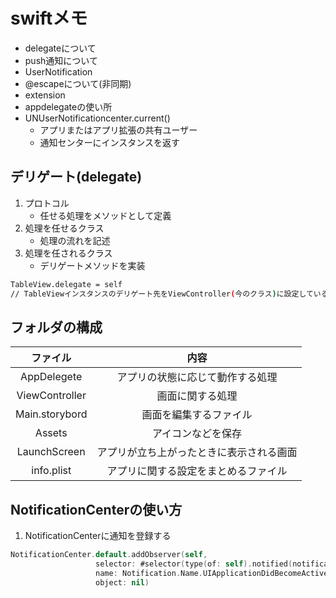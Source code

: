# swiftメモ

* delegateについて
* push通知について
* UserNotification
* @escapeについて(非同期)
* extension
* appdelegateの使い所
* UNUserNotificationcenter.current()
  * アプリまたはアプリ拡張の共有ユーザー
  * 通知センターにインスタンスを返す

## デリゲート(delegate)

1. プロトコル
   - 任せる処理をメソッドとして定義
2. 処理を任せるクラス
   - 処理の流れを記述
3. 処理を任されるクラス
   - デリゲートメソッドを実装

```bash
TableView.delegate = self
// TableViewインスタンスのデリゲート先をViewController(今のクラス)に設定している
```

## フォルダの構成

ファイル|内容
:--:|:--:
AppDelegete | アプリの状態に応じて動作する処理
ViewController | 画面に関する処理
Main.storybord | 画面を編集するファイル
Assets | アイコンなどを保存
LaunchScreen | アプリが立ち上がったときに表示される画面
info.plist | アプリに関する設定をまとめるファイル

## NotificationCenterの使い方

1. NotificationCenterに通知を登録する

```swift
NotificationCenter.default.addObserver(self,
                   selector: #selector(type(of: self).notified(notification:)),
                   name: Notification.Name.UIApplicationDidBecomeActive,
                   object: nil)
```
